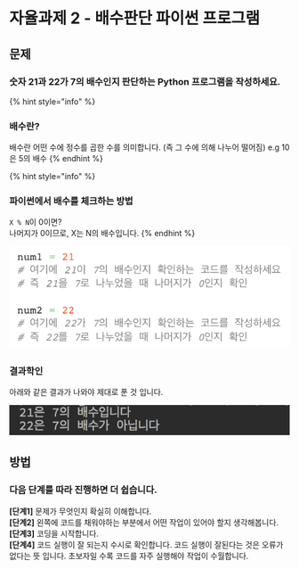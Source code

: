 # 자율과제 2 - 배수판단 파이썬 프로그램

## 문제

### 숫자 21과 22가 7의 배수인지 판단하는 Python 프로그램을 작성하세요.

{% hint style="info" %}
### 배수란?

배수란 어떤 수에 정수를 곱한 수를 의미합니다. \(즉 그 수에 의해 나누어 떨어짐\) e.g 10은 5의 배수
{% endhint %}

{% hint style="info" %}
### 파이썬에서 배수를 체크하는 방법

`X % N`이 0이면?  
나머지가 0이므로, X는 N의 배수입니다.
{% endhint %}

![&#xC774;&#xB807;&#xAC8C; &#xCF54;&#xB4DC;&#xB97C; &#xC791;&#xC131;&#xD574;&#xBCF4;&#xC138;&#xC694;.](../../.gitbook/assets/image%20%2828%29.png)

### 결과학인

아래와 같은 결과가 나와야 제대로 푼 것 입니다.

![](../../.gitbook/assets/image%20%28104%29.png)

## 방법

### 다음 단계를 따라 진행하면 더 쉽습니다.

**\[단계1\]** 문제가 무엇인지 확실히 이해합니다.  
**\[단계2\]** 왼쪽에 코드를 채워야하는 부분에서 어떤 작업이 있어야 할지 생각해봅니다.  
**\[단계3\]** 코딩을 시작합니다.  
**\[단계4\]** 코드 실행이 잘 되는지 수시로 확인합니다. 코드 실행이 잘된다는 것은 오류가 없다는 뜻 입니다. 초보자일 수록 코드를 자주 실행해야 작업이 수월합니다.

